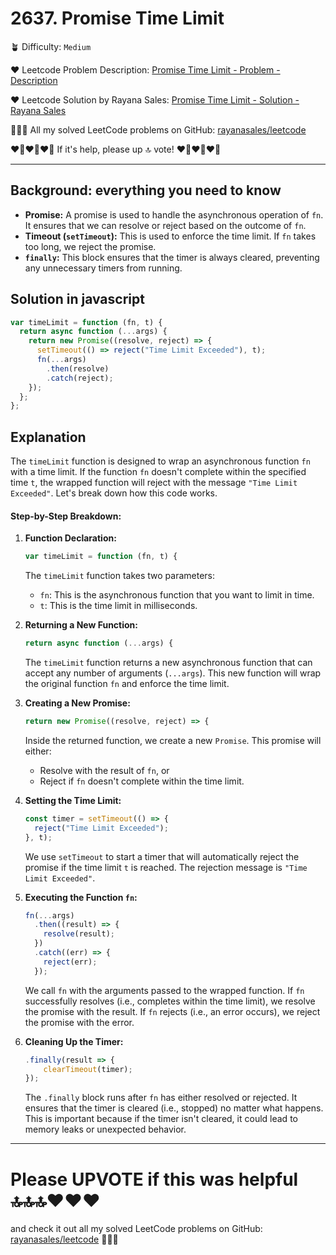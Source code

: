 # 2637. Promise Time Limit

🪴 Difficulty: `Medium`

❤️ Leetcode Problem Description: [Promise Time Limit - Problem - Description](https://leetcode.com/problems/promise-time-limit/)

❤️ Leetcode Solution by Rayana Sales: [Promise Time Limit - Solution - Rayana Sales](https://leetcode.com/problems/promise-time-limit/solutions/5609607/the-easiest-solution-simple-to-understand-javascript-solution/)

💁🏻‍♀️ All my solved LeetCode problems on GitHub: [rayanasales/leetcode](https://github.com/rayanasales/leetcode)

❤️‍🔥❤️‍🔥❤️‍🔥 If it's help, please up 🔝 vote! ❤️‍🔥❤️‍🔥❤️‍🔥

---

## Background: everything you need to know

- **Promise:** A promise is used to handle the asynchronous operation of `fn`. It ensures that we can resolve or reject based on the outcome of `fn`.
- **Timeout (`setTimeout`):** This is used to enforce the time limit. If `fn` takes too long, we reject the promise.
- **`finally`:** This block ensures that the timer is always cleared, preventing any unnecessary timers from running.

## Solution in javascript

```js
var timeLimit = function (fn, t) {
  return async function (...args) {
    return new Promise((resolve, reject) => {
      setTimeout(() => reject("Time Limit Exceeded"), t);
      fn(...args)
        .then(resolve)
        .catch(reject);
    });
  };
};
```

## Explanation

The `timeLimit` function is designed to wrap an asynchronous function `fn` with a time limit. If the function `fn` doesn't complete within the specified time `t`, the wrapped function will reject with the message `"Time Limit Exceeded"`. Let's break down how this code works.

#### Step-by-Step Breakdown:

1. **Function Declaration:**

   ```javascript
   var timeLimit = function (fn, t) {
   ```

   The `timeLimit` function takes two parameters:

   - `fn`: This is the asynchronous function that you want to limit in time.
   - `t`: This is the time limit in milliseconds.

2. **Returning a New Function:**

   ```javascript
   return async function (...args) {
   ```

   The `timeLimit` function returns a new asynchronous function that can accept any number of arguments (`...args`). This new function will wrap the original function `fn` and enforce the time limit.

3. **Creating a New Promise:**

   ```javascript
   return new Promise((resolve, reject) => {
   ```

   Inside the returned function, we create a new `Promise`. This promise will either:

   - Resolve with the result of `fn`, or
   - Reject if `fn` doesn't complete within the time limit.

4. **Setting the Time Limit:**

   ```javascript
   const timer = setTimeout(() => {
     reject("Time Limit Exceeded");
   }, t);
   ```

   We use `setTimeout` to start a timer that will automatically reject the promise if the time limit `t` is reached. The rejection message is `"Time Limit Exceeded"`.

5. **Executing the Function `fn`:**

   ```javascript
   fn(...args)
     .then((result) => {
       resolve(result);
     })
     .catch((err) => {
       reject(err);
     });
   ```

   We call `fn` with the arguments passed to the wrapped function. If `fn` successfully resolves (i.e., completes within the time limit), we resolve the promise with the result. If `fn` rejects (i.e., an error occurs), we reject the promise with the error.

6. **Cleaning Up the Timer:**
   ```javascript
   .finally(result => {
       clearTimeout(timer);
   });
   ```
   The `.finally` block runs after `fn` has either resolved or rejected. It ensures that the timer is cleared (i.e., stopped) no matter what happens. This is important because if the timer isn't cleared, it could lead to memory leaks or unexpected behavior.

---

# Please UPVOTE if this was helpful 🔝🔝🔝❤️❤️❤️

and check it out all my solved LeetCode problems on GitHub: [rayanasales/leetcode](https://github.com/rayanasales/leetcode) 🤙😚🤘
